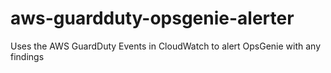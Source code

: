 # aws-guardduty-opsgenie-alerter
Uses the AWS GuardDuty Events in CloudWatch to alert OpsGenie with any findings
